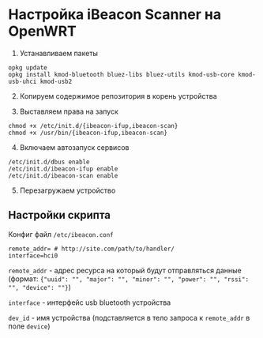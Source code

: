 # Настройка iBeacon Scanner на OpenWRT

1. Устанавливаем пакеты
```
opkg update
opkg install kmod-bluetooth bluez-libs bluez-utils kmod-usb-core kmod-usb-uhci kmod-usb2
```

2. Копируем содержимое репозитория в корень устройства

3. Выставляем права на запуск
```
chmod +x /etc/init.d/{ibeacon-ifup,ibeacon-scan}
chmod +x /usr/bin/{ibeacon-ifup,ibeacon-scan}
```

4. Включаем автозапуск сервисов
```
/etc/init.d/dbus enable
/etc/init.d/ibeacon-ifup enable
/etc/init.d/ibeacon-scan enable
```

5. Перезагружаем устройство

## Настройки скрипта

Конфиг файл `/etc/ibeacon.conf`

```
remote_addr= # http://site.com/path/to/handler/
interface=hci0
```

`remote_addr` - адрес ресурса на который будут отправляться данные (формат: `{"uuid": "", "major": "", "minor": "", "power": "", "rssi": "", "device": ""}`)

`interface` - интерфейс usb bluetooth устройства

`dev_id` - имя устройства (подставляется в тело запроса к `remote_addr` в поле `device`)
